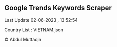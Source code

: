 

## Google Trends Keywords Scraper 
 
Last Update 02-06-2023 , 13:52:54

Country List :
VIETNAM.json



© Abdul Muttaqin 

